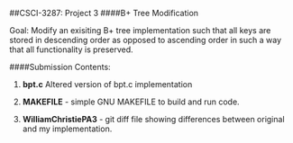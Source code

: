 ##CSCI-3287: Project 3
####B+ Tree Modification

Goal: Modify an exisiting B+ tree implementation such that all keys are stored in descending order as opposed to ascending order in such a way that all functionality is preserved.

####Submission Contents:
1. **bpt.c** Altered version of bpt.c implementation

2. **MAKEFILE** - simple GNU MAKEFILE to build and run code. 

3. **WilliamChristiePA3** - git diff file showing differences between original and my implementation.

